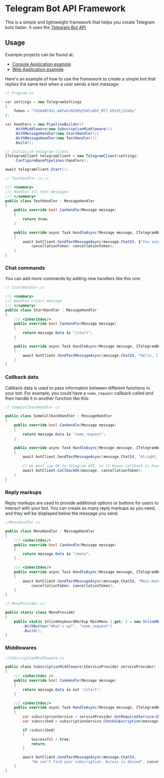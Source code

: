 # Telegram Bot API Framework

This is a simple and lightweight framework that helps you create Telegram bots faster. It uses the [Telegram Bot API](https://core.telegram.org/bots)

## Usage

Example projects can be found at:
- [Console Application example](https://github.com/tipalol/Telegram.Bot.Framework/tree/main/Telegram.Bot.Framework.TestClient)
- [Web Application example](https://github.com/tipalol/Telegram.Bot.Framework/tree/main/Telegram.Bot.Framework.WebClient)

Here's an example of how to use the framework to create a simple bot that replies the same text when a user sends a text message:

```c#
// Program.cs

var settings = new TelegramSettings
{
    Token = "7426407451:AAFwhrNZGMy5SHlv0bF_MlT_U91Qlj52kQo"
};

var handlers = new PipelineBuilder()
    .WithMiddleware(new SubscriptionMiddleware())
    .WithMessageHandler(new StartHandler())
    .WithMessageHandler(new TextHandler())
    .Build();

// initialize telegram client
ITelegramClient telegramClient = new TelegramClient(settings)
    .ConfigureBasePipelines(handlers);

await telegramClient.Start();
```

```c#
// TextHandler.cs.cs

/// <summary>
/// Handles all text messages
/// </summary>
public class TextHandler : MessageHandler
{
    public override bool CanHandle(Message message)
    {
        return true;
    }

    public override async Task HandleAsync(Message message, ITelegramBotClient botClient, CancellationToken cancellationToken)
    {
        await botClient.SendTextMessageAsync(message.ChatId, $"You said: {message.Data}",
            cancellationToken: cancellationToken);
    }
}
```

### Chat commands

You can add more commands by adding new handlers like this one:

```c#
// StartHandler.cs

/// <summary>
/// Handles /start message
/// </summary>
public class StartHandler : MessageHandler
{
    /// <inheritdoc/>
    public override bool CanHandle(Message message)
    {
        return message.Data is "/start";
    }

    public override async Task HandleAsync(Message message, ITelegramBotClient botClient, CancellationToken cancellationToken)
    {
        await botClient.SendTextMessageAsync(message.ChatId, "Hello, I'm working!", cancellationToken: cancellationToken);
    }
}
```

### Callback data

Callback data is used to pass information between different functions in your bot. For example, you could have a `some_request` callback called and then handle it in another function like this:

```c#
// SomeCallbackHandler.cs

public class SomeCallbackHandler : MessageHandler
{
    public override bool CanHandle(Message message)
    {
        return message.Data is "some_request";
    }

    public override async Task HandleAsync(Message message, ITelegramBotClient botClient, CancellationToken cancellationToken)
    {
        await botClient.SendTextMessageAsync(message.ChatId, "Alright, you?", cancellationToken: cancellationToken);
        
        // we must say OK to Telegram API, so it knows callback is handled
        await botClient.CallbackOk(message, cancellationToken);
    }
}
```

### Reply markups

Reply markups are used to provide additional options or buttons for users to interact with your bot. You can create as many reply markups as you need, and they will be displayed below the message you send.

```c#
//MenuHandler.cs

public class MenuHandler : MessageHandler
{
    /// <inheritdoc/>
    public override bool CanHandle(Message message)
    {
        return message.Data is "/menu";
    }

    /// <inheritdoc/>
    public override async Task HandleAsync(Message message, ITelegramBotClient botClient, CancellationToken cancellationToken)
    {
        await botClient.SendTextMessageAsync(message.ChatId, "Main menu", replyMarkup: MenuProvider.MainMenu,
            cancellationToken: cancellationToken);
    }
}

// MenuProvider.cs

public static class MenuProvider
{
    public static InlineKeyboardMarkup MainMenu { get; } = new InlineMenuBuilder()
        .WithButton("What's up?", "some_request")
        .Build();
}
```

### Middlewares

```c#
//SubscriptionMiddleware.cs

public class SubscriptionMiddleware(IServiceProvider serviceProvider) : Middleware
{
    /// <inheritdoc />
    public override bool CanHandle(Message message)
    {
        return message.Data is not "/start";
    }

    /// <inheritdoc/>
    public override async Task HandleAsync(Message message, ITelegramBotClient botClient, CancellationToken cancellationToken)
    {
        var subscriptionService = serviceProvider.GetRequiredService<ISubscriptionService>();
        var subscribed = subscriptionService.CheckSubscription(message.ChatId);

        if (subscribed)
        {
            Successful = true;
            return;
        }

        await botClient.SendTextMessageAsync(message.ChatId, 
            "We can't find your subscription. Access is denied", cancellationToken: cancellationToken);
    }
}
```